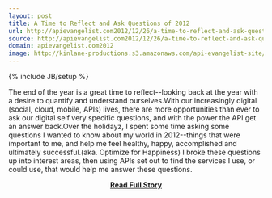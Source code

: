 ```yaml
---
layout: post
title: A Time to Reflect and Ask Questions of 2012
url: http://apievangelist.com2012/12/26/a-time-to-reflect-and-ask-questions-of-2012/
source: http://apievangelist.com2012/12/26/a-time-to-reflect-and-ask-questions-of-2012/
domain: apievangelist.com2012
image: http://kinlane-productions.s3.amazonaws.com/api-evangelist-site/blog/Tag-Cloud-Personal-Data-Questions.png
---
```

{% include JB/setup %}<p>The end of the year is a great time to reflect--looking back at the year with a desire to quantify and understand ourselves.With our increasingly digital (social, cloud, mobile, APIs) lives, there are more opportunities than ever to ask our digital self very specific questions, and with the power the API get an answer back.Over the holidayz, I spent some time asking some questions I wanted to know about my world in 2012--things that were important to me, and help me feel healthy, happy, accomplished and ultimately successful.(aka. Optimize for Happiness) I broke these questions up into interest areas, then using APIs set out to find the services I use, or could use, that would help me answer these questions.</p>
<center><p><a href="http://apievangelist.com2012/12/26/a-time-to-reflect-and-ask-questions-of-2012/" style='padding:25px; font-sze:18px; font-weight: bold;'>Read Full Story</a></p></center>
